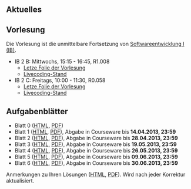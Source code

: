 ## Aktuelles

## Vorlesung

Die Vorlesung ist die unmittelbare Fortsetzung von [Softwareentwicklung I (IB)](/lectures/seiib).

-   IB 2 B: Mittwochs, 15:15 - 16:45, R1.008
    -   [Letze Folie der Vorlesung](/docs/lectures/seiiib/html/lastslideB.html)
    -   [Livecoding-Stand](https://www.dropbox.com/sh/da7fqnj0j2yq111/8S5QvEjw9o)
-   IB 2 C: Freitags, 10:00 - 11:30, R0.058
    -   [Letze Folie der Vorlesung](/docs/lectures/seiiib/html/lastslideC.html)
    -   [Livecoding-Stand](https://www.dropbox.com/sh/gt22ekpdbzxjzgj/2Jth_JdxNa)

## Aufgabenblätter

-   Blatt 0
    ([HTML](/docs/lectures/seiiib/html/Blatt0.html),
    [PDF](/docs/lectures/seiiib/pdf/Blatt0.pdf))
-   Blatt 1
    ([HTML](/docs/lectures/seiiib/html/Blatt1.html),
    [PDF](/docs/lectures/seiiib/pdf/Blatt1.pdf)),
    Abgabe in Courseware bis **14.04.2013, 23:59**
-   Blatt 2
    ([HTML](/docs/lectures/seiiib/html/Blatt2.html),
    [PDF](/docs/lectures/seiiib/pdf/Blatt2.pdf)),
    Abgabe in Courseware bis **28.04.2013, 23:59**
-   Blatt 3
    ([HTML](/docs/lectures/seiiib/html/Blatt3.html),
    [PDF](/docs/lectures/seiiib/pdf/Blatt3.pdf)),
    Abgabe in Courseware bis **19.05.2013, 23:59**
-   Blatt 4
    ([HTML](/docs/lectures/seiiib/html/Blatt4.html),
    [PDF](/docs/lectures/seiiib/pdf/Blatt4.pdf)),
    Abgabe in Courseware bis **26.05.2013, 23:59**
-   Blatt 5
    ([HTML](/docs/lectures/seiiib/html/Blatt5.html),
    [PDF](/docs/lectures/seiiib/pdf/Blatt5.pdf)),
    Abgabe in Courseware bis **09.06.2013, 23:59**
-   Blatt 6
    ([HTML](/docs/lectures/seiiib/html/Blatt6.html),
    [PDF](/docs/lectures/seiiib/pdf/Blatt6.pdf)),
    Abgabe in Courseware bis **30.06.2013, 23:59**

Anmerkungen zu Ihren Lösungen ([HTML](/docs/lectures/seiiib/html/Anmerkungen.html),
[PDF](/docs/lectures/seiiib/pdf/Anmerkungen.pdf)). Wird nach jeder Korrektur aktualisiert.

